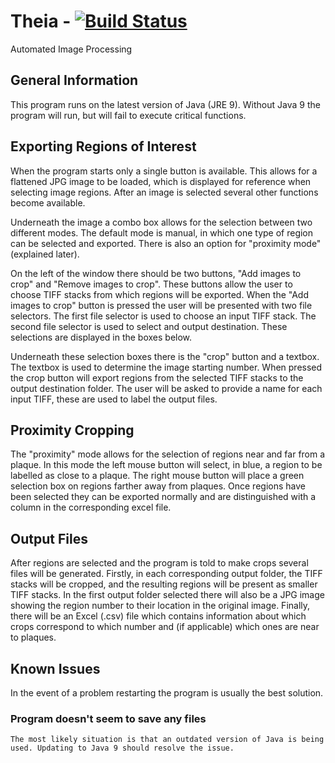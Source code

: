 # Theia - [![Build Status](https://travis-ci.com/hirshagarwal/Theia.svg?token=mSzPbV9PoZUsz4A2j2RR&branch=master)](https://travis-ci.com/hirshagarwal/Theia)

Automated Image Processing

## General Information
This program runs on the latest version of Java (JRE 9). Without Java 9 the program will run, but will fail to execute critical functions.

## Exporting Regions of Interest
When the program starts only a single button is available. This allows for a flattened JPG image to be loaded, which is displayed for reference when selecting image regions. After an image is selected several other functions become available.

Underneath the image a combo box allows for the selection between two different modes. The default mode is manual, in which one type of region can be selected and exported. There is also an option for "proximity mode" (explained later).

On the left of the window there should be two buttons, "Add images to crop" and "Remove images to crop". These buttons allow the user to choose TIFF stacks from which regions will be exported. When the "Add images to crop" button is pressed the user will be presented with two file selectors. The first file selector is used to choose an input TIFF stack. The second file selector is used to select and output destination. These selections are displayed in the boxes below.

Underneath these selection boxes there is the "crop" button and a textbox. The textbox is used to determine the image starting number. When pressed the crop button will export regions from the selected TIFF stacks to the output destination folder. The user will be asked to provide a name for each input TIFF, these are used to label the output files.

## Proximity Cropping
The "proximity" mode allows for the selection of regions near and far from a plaque. In this mode the left mouse button will select, in blue, a region to be labelled as close to a plaque. The right mouse button will place a green selection box on regions farther away from plaques. Once regions have been selected they can be exported normally and are distinguished with a column in the corresponding excel file.

## Output Files
After regions are selected and the program is told to make crops several files will be generated. Firstly, in each corresponding output folder, the TIFF stacks will be cropped, and the resulting regions will be present as smaller TIFF stacks. In the first output folder selected there will also be a JPG image showing the region number to their location in the original image. Finally, there will be an Excel (.csv) file which contains information about which crops correspond to which number and (if applicable) which ones are near to plaques.

## Known Issues
In the event of a problem restarting the program is usually the best solution.
### Program doesn't seem to save any files
	The most likely situation is that an outdated version of Java is being used. Updating to Java 9 should resolve the issue.
